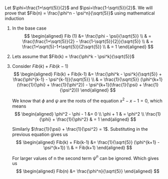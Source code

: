 Let $\phi=\frac{1+\sqrt{5}}{2}$ and $\psi=\frac{1-\sqrt{5}}{2}$. We will prove that
$Fib(n) = \frac{\phi^n - \psi^n}{\sqrt{5}}$ using mathematical induction

1. In the base case
$$
\begin{aligned}
Fib (1) &= \frac{\phi - \psi}{\sqrt{5}} \\
& = \frac{\frac{1+\sqrt{5}}{2} - \frac{1-\sqrt{5}}{2}}{\sqrt{5}} \\
& = \frac{1+\sqrt{5}-1+\sqrt{5}}{2\sqrt{5}} \\
& = 1
\end{aligned}
$$

2. Lets assume that $Fib(k) = \frac{\phi^k - \psi^k}{\sqrt{5}}$

3. Consider $Fib(k) + Fib(k-1)$
$$
\begin{aligned}
Fib(k) + Fib(k-1) &=  \frac{\phi^k - \psi^k}{\sqrt{5}} + \frac{\phi^{k-1} - \psi^{k-1}}{\sqrt{5}} \\
& = \frac{1}{\sqrt{5}} (\phi^{k+1}(\frac{1}{\phi} + \frac{1}{\phi^2}) - \psi^{k+1}(\frac{1}{\psi} + \frac{1}{\psi^2}))
\end{aligned}
$$

    We know that $\phi$ and $\psi$ are the roots of the equation $x^2 - x - 1 = 0$, which means
$$
\begin{aligned}
\phi^2 - \phi - 1 &= 0 \\
\phi + 1 & = \phi^2 \\
\frac{1}{\phi} + \frac{1}{\phi^2} & = 1
\end{aligned}
$$

    Similarly $\frac{1}{\psi} + \frac{1}{\psi^2} = 1$. Substituting in the previous equation gives us
$$
\begin{aligned}
Fib(k) + Fib(k-1) &= \frac{1}{\sqrt{5}} (\phi^{k+1} - \psi^{k+1}) \\
& = Fib(k+1)
\end{aligned}
$$

    For larger values of n the second term $\psi^n$ can be ignored. Which gives us
$$
\begin{aligned}
Fib(n) &= \frac{\phi^n}{\sqrt{5}}
\end{aligned}
$$
